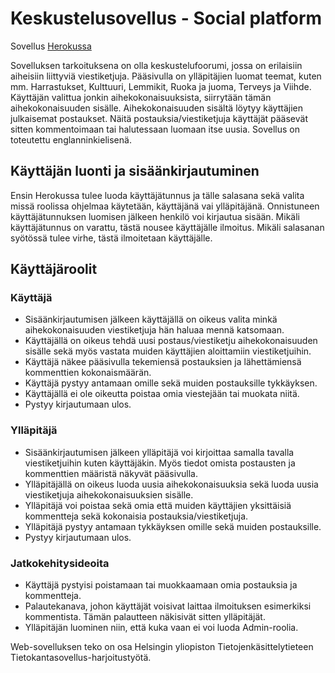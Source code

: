 # Keskustelusovellus - Social platform

Sovellus [Herokussa](https://tsoha-visitors1.herokuapp.com/home)

Sovelluksen tarkoituksena on olla keskustelufoorumi, jossa on erilaisiin aiheisiin liittyviä viestiketjuja. Pääsivulla on ylläpitäjien luomat teemat, kuten mm. Harrastukset, Kulttuuri, Lemmikit, Ruoka ja juoma, Terveys ja Viihde. Käyttäjän valittua jonkin aihekokonaisuuksista, siirrytään tämän aihekokonaisuuden sisälle. Aihekokonaisuuden sisältä löytyy käyttäjien julkaisemat postaukset. Näitä postauksia/viestiketjuja käyttäjät pääsevät sitten kommentoimaan tai halutessaan luomaan itse uusia.
Sovellus on toteutettu englanninkielisenä.

## Käyttäjän luonti ja sisäänkirjautuminen
Ensin Herokussa tulee luoda käyttäjätunnus ja tälle salasana sekä valita missä roolissa ohjelmaa käytetään, käyttäjänä vai ylläpitäjänä.
Onnistuneen käyttäjätunnuksen luomisen jälkeen henkilö voi kirjautua sisään.
Mikäli käyttäjätunnus on varattu, tästä nousee käyttäjälle ilmoitus. Mikäli salasanan syötössä tulee virhe, tästä ilmoitetaan käyttäjälle.

## Käyttäjäroolit
### Käyttäjä
- Sisäänkirjautumisen jälkeen käyttäjällä on oikeus valita minkä aihekokonaisuuden viestiketjuja hän haluaa mennä katsomaan.
- Käyttäjällä on oikeus tehdä uusi postaus/viestiketju aihekokonaisuuden sisälle sekä myös vastata muiden käyttäjien aloittamiin viestiketjuihin.
- Käyttäjä näkee pääsivulla tekemiensä postauksien ja lähettämiensä kommenttien kokonaismäärän.
- Käyttäjä pystyy antamaan omille sekä muiden postauksille tykkäyksen.
- Käyttäjällä ei ole oikeutta poistaa omia viestejään tai muokata niitä.
- Pystyy kirjautumaan ulos.

### Ylläpitäjä
- Sisäänkirjautumisen jälkeen ylläpitäjä voi kirjoittaa samalla tavalla viestiketjuihin kuten käyttäjäkin. Myös tiedot omista postausten ja kommenttien määristä näkyvät pääsivulla.
- Ylläpitäjällä on oikeus luoda uusia aihekokonaisuuksia sekä luoda uusia viestiketjuja aihekokonaisuuksien sisälle.
- Ylläpitäjä voi poistaa sekä omia että muiden käyttäjien yksittäisiä kommentteja sekä kokonaisia postauksia/viestiketjuja.
- Ylläpitäjä pystyy antamaan tykkäyksen omille sekä muiden postauksille.
- Pystyy kirjautumaan ulos.

### Jatkokehitysideoita
- Käyttäjä pystyisi poistamaan tai muokkaamaan omia postauksia ja kommentteja.
- Palautekanava, johon käyttäjät voisivat laittaa ilmoituksen esimerkiksi kommentista. Tämän palautteen näkisivät sitten ylläpitäjät.
- Ylläpitäjän luominen niin, että kuka vaan ei voi luoda Admin-roolia.


Web-sovelluksen teko on osa Helsingin yliopiston Tietojenkäsittelytieteen Tietokantasovellus-harjoitustyötä.

